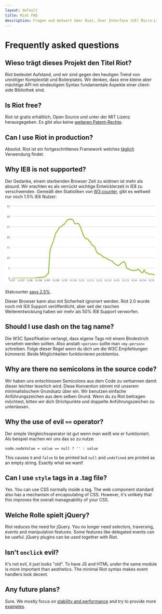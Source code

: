 ```yaml
---
layout: default
title: Riot FAQ
description: Fragen und Antwort über Riot, User Interface (UI) Micro-Libary
---
```


# Frequently asked questions

## Wieso trägt dieses Projekt den Titel Riot?
Riot bedeutet Aufstand, und wir sind gegen den heutigen Trend von unnötiger Komplexität und Boilerplates. Wir denken, dass eine kleine aber mächtige API mit eindeutigem Syntax fundamentale Aspekte einer client-side Bibliothek sind.


## Is Riot free?
Riot ist gratis erhältlich, Open Source und unter der MIT Lizenz herausgegeben. Es gibt also keine [weiteren Patent-Rechte](https://github.com/facebook/react/blob/master/PATENTS).


## Can I use Riot in production?
Absolut. Riot ist ein fortgeschrittenes Framework welches [täglich](https://twitter.com/search?q=riotjs) Verwendung findet.

## Why IE8 is not supported?
Der Gedanke, einem sterbenden Browser Zeit zu widmen ist mehr als absurd. Wir erachten es als verrückt wichtige Entwicklerzeit in IE8 zu verschwenden. Gemeäß den Statistiken von [W3 counter](http://www.w3counter.com/trends), gibt es weltweit nur noch 1.5% IE8 Nutzer:

![](/img/ie8-trend.png)

Statcounter [says 2.5%](http://gs.statcounter.com/#browser_version_partially_combined-ww-monthly-201408-201507).

Dieser Browser kann also mit Sicherheit ignoriert werden. Riot 2.0 wurde noch mit IE8 Support veröffentlicht, aber seit der raschen Weiterentwicklung haben wir mehr als 50% IE8 Support verworfen.


## Should I use dash on the tag name?
Die W3C Spezifikation verlangt, dass eigene Tags mit einem Bindestrich versehen werden sollten. Also anstatt `<person>` sollte man `<my-person>` schreiben. Folge dieser Regel wenn du dich um die W3C Empfehlungen kümmerst. Beide Möglichkeiten funktionieren problemlos.


## Why are there no semicolons in the source code?
Wir haben uns entschlossen Semicolons aus dem Code zu verbannen damit dieser leichter leserlich wird. Diese Konvention stimmt mit unserem minimalistischem Grundsatz über ein. Wir benutzen einfache Anführungszeichen aus dem selben Grund. Wenn du zu Riot beitragen möchtest, bitten wir dich Strichpunkte und doppelte Anführungszeichen zu unterlassen.

## Why the use of evil `==` operator?
Der simple Vergleichsoperator ist gut wenn man weiß wie er funktioniert. Als beispiel machen wir uns das so zu nutze:

`node.nodeValue = value == null ? '' : value`

This causes `0` and `false` to be printed but `null` and `undefined` are printed as an empty string. Exactly what we want!


## Can I use `style` tags in a .tag file?
Yes. You can use CSS normally inside a tag. The web component standard also has a mechanism of encapsulating of CSS. However, it's unlikely that this improves the overall manageability of your CSS.


## Welche Rolle spielt jQuery?
Riot reduces the need for jQuery. You no longer need selectors, traversing, events and manipulation features. Some features like delegated events can be useful. jQuery plugins can be used together with Riot.


## Isn't `onclick` evil?
It's not evil, it just looks "old". To have JS and HTML under the same module is more important than aesthetics. The minimal Riot syntax makes event handlers look decent.

## Any future plans?

Sure. We mostly focus on [stability and performance](https://github.com/riot/riot/issues) and try to provide more [examples](https://github.com/riot/examples).


